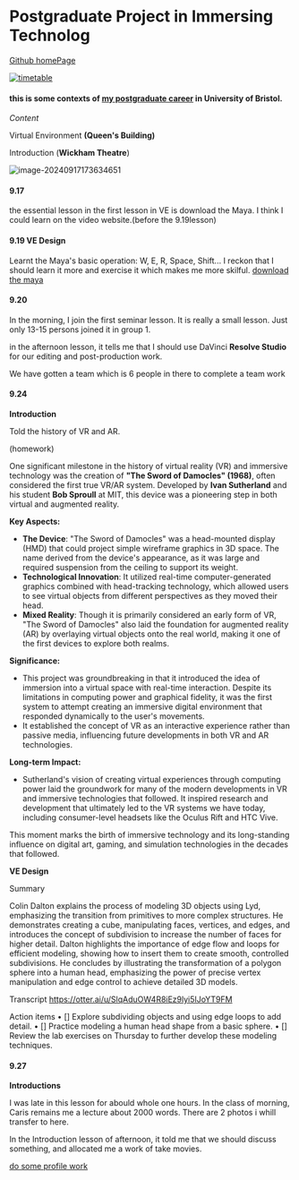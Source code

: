 # Postgraduate Project in Immersing Technolog
[Github homePage](https://github.com/hmy21)

[![timetable](C:\Users\Administrator\AppData\Roaming\Typora\typora-user-images\image-20240917173301239.png)]()

#### this is some contexts of [my postgraduate career](https://www.ole.bris.ac.uk/ultra/course) in University of Bristol.

*Content*

Virtual Environment  **(Queen's Building)**



Introduction  (**Wickham Theatre**)

![image-20240917173634651](C:\Users\Administrator\AppData\Roaming\Typora\typora-user-images\image-20240917173634651.png)




#### 9.17 

the essential lesson in the first lesson in VE is download the Maya. I think I could learn on the video website.(before the 9.19lesson)

#### 9.19 VE Design

Learnt the Maya's basic operation: W, E, R, Space, Shift... I reckon that I should learn it more and exercise it  which makes me more skilful.
[download the maya](https://www.autodesk.com/education/edu-software/overview)

#### 9.20    

In the morning, I join the first seminar lesson.  It is really a small lesson. Just only 13-15 persons joined it in group 1.

in the afternoon lesson, it tells me that I should use DaVinci **Resolve Studio** for our editing and post-production work.

We have gotten a team which is 6 people in there to complete a team work

#### 9.24 

**Introduction**

Told the history of VR and AR.

(homework)

One significant milestone in the history of virtual reality (VR) and immersive technology was the creation of **"The Sword of Damocles" (1968)**, often considered the first true VR/AR system. Developed by **Ivan Sutherland** and his student **Bob Sproull** at MIT, this device was a pioneering step in both virtual and augmented reality.

**Key Aspects:**

- **The Device**: "The Sword of Damocles" was a head-mounted display (HMD) that could project simple wireframe graphics in 3D space. The name derived from the device's appearance, as it was large and required suspension from the ceiling to support its weight.
- **Technological Innovation**: It utilized real-time computer-generated graphics combined with head-tracking technology, which allowed users to see virtual objects from different perspectives as they moved their head.
- **Mixed Reality**: Though it is primarily considered an early form of VR, "The Sword of Damocles" also laid the foundation for augmented reality (AR) by overlaying virtual objects onto the real world, making it one of the first devices to explore both realms.

**Significance:**

- This project was groundbreaking in that it introduced the idea of immersion into a virtual space with real-time interaction. Despite its limitations in computing power and graphical fidelity, it was the first system to attempt creating an immersive digital environment that responded dynamically to the user's movements.
- It established the concept of VR as an interactive experience rather than passive media, influencing future developments in both VR and AR technologies.

**Long-term Impact:**

- Sutherland's vision of creating virtual experiences through computing power laid the groundwork for many of the modern developments in VR and immersive technologies that followed. It inspired research and development that ultimately led to the VR systems we have today, including consumer-level headsets like the Oculus Rift and HTC Vive.

This moment marks the birth of immersive technology and its long-standing influence on digital art, gaming, and simulation technologies in the decades that followed.



**VE Design**

Summary

Colin Dalton explains the process of modeling 3D objects using Lyd, emphasizing the transition from primitives to more complex structures. He demonstrates creating a cube, manipulating faces, vertices, and edges, and introduces the concept of subdivision to increase the number of faces for higher detail. Dalton highlights the importance of edge flow and loops for efficient modeling, showing how to insert them to create smooth, controlled subdivisions. He concludes by illustrating the transformation of a polygon sphere into a human head, emphasizing the power of precise vertex manipulation and edge control to achieve detailed 3D models.

Transcript
https://otter.ai/u/SlqAduOW4R8iEz9lyi5IJoYT9FM

Action items
• [] Explore subdividing objects and using edge loops to add detail.
• [] Practice modeling a human head shape from a basic sphere.
• [] Review the lab exercises on Thursday to further develop these modeling techniques.


#### 9.27

**Introductions**

I was late in this lesson for abould whole one hours.
In the class of morning, Caris remains me a lecture about 2000 words. There are 2 photos i whill transfer to here.

In the Introduction lesson of afternoon, it told me that we should discuss something, and allocated me a work of take movies.

  [do some profile work](https://github.com/github-education-experiences/launchpad-profile-readme)
